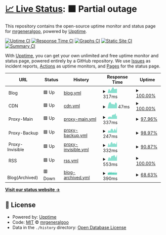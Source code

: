 # [📈 Live Status](https://status.chengxiaobai.com): <!--live status--> **🟧 Partial outage**

This repository contains the open-source uptime monitor and status page for [mrgeneralgoo](https://www.chengxiaobai.com/), powered by [Upptime](https://github.com/upptime/upptime).

[![Uptime CI](https://github.com/mrgeneralgoo/status-page/workflows/Uptime%20CI/badge.svg)](https://github.com/mrgeneralgoo/status-page/actions?query=workflow%3A%22Uptime+CI%22)
[![Response Time CI](https://github.com/mrgeneralgoo/status-page/workflows/Response%20Time%20CI/badge.svg)](https://github.com/mrgeneralgoo/status-page/actions?query=workflow%3A%22Response+Time+CI%22)
[![Graphs CI](https://github.com/mrgeneralgoo/status-page/workflows/Graphs%20CI/badge.svg)](https://github.com/mrgeneralgoo/status-page/actions?query=workflow%3A%22Graphs+CI%22)
[![Static Site CI](https://github.com/mrgeneralgoo/status-page/workflows/Static%20Site%20CI/badge.svg)](https://github.com/mrgeneralgoo/status-page/actions?query=workflow%3A%22Static+Site+CI%22)
[![Summary CI](https://github.com/mrgeneralgoo/status-page/workflows/Summary%20CI/badge.svg)](https://github.com/mrgeneralgoo/status-page/actions?query=workflow%3A%22Summary+CI%22)

With [Upptime](https://upptime.js.org), you can get your own unlimited and free uptime monitor and status page, powered entirely by a GitHub repository. We use [Issues](https://github.com/mrgeneralgoo/status-page/issues) as incident reports, [Actions](https://github.com/mrgeneralgoo/status-page/actions) as uptime monitors, and [Pages](https://status.chengxiaobai.com) for the status page.

<!--start: status pages-->
<!-- This summary is generated by Upptime (https://github.com/upptime/upptime) -->
<!-- Do not edit this manually, your changes will be overwritten -->
<!-- prettier-ignore -->
| URL | Status | History | Response Time | Uptime |
| --- | ------ | ------- | ------------- | ------ |
| <img alt="" src="https://www.chengxiaobai.com/favicon.ico" height="13"> Blog | 🟩 Up | [blog.yml](https://github.com/mrgeneralgoo/status-page/commits/HEAD/history/blog.yml) | <details><summary><img alt="Response time graph" src="./graphs/blog/response-time-week.png" height="20"> 317ms</summary><br><a href="https://status.chengxiaobai.com/history/blog"><img alt="Response time 293" src="https://img.shields.io/endpoint?url=https%3A%2F%2Fraw.githubusercontent.com%2Fmrgeneralgoo%2Fstatus-page%2FHEAD%2Fapi%2Fblog%2Fresponse-time.json"></a><br><a href="https://status.chengxiaobai.com/history/blog"><img alt="24-hour response time 339" src="https://img.shields.io/endpoint?url=https%3A%2F%2Fraw.githubusercontent.com%2Fmrgeneralgoo%2Fstatus-page%2FHEAD%2Fapi%2Fblog%2Fresponse-time-day.json"></a><br><a href="https://status.chengxiaobai.com/history/blog"><img alt="7-day response time 317" src="https://img.shields.io/endpoint?url=https%3A%2F%2Fraw.githubusercontent.com%2Fmrgeneralgoo%2Fstatus-page%2FHEAD%2Fapi%2Fblog%2Fresponse-time-week.json"></a><br><a href="https://status.chengxiaobai.com/history/blog"><img alt="30-day response time 323" src="https://img.shields.io/endpoint?url=https%3A%2F%2Fraw.githubusercontent.com%2Fmrgeneralgoo%2Fstatus-page%2FHEAD%2Fapi%2Fblog%2Fresponse-time-month.json"></a><br><a href="https://status.chengxiaobai.com/history/blog"><img alt="1-year response time 293" src="https://img.shields.io/endpoint?url=https%3A%2F%2Fraw.githubusercontent.com%2Fmrgeneralgoo%2Fstatus-page%2FHEAD%2Fapi%2Fblog%2Fresponse-time-year.json"></a></details> | <details><summary><a href="https://status.chengxiaobai.com/history/blog">100.00%</a></summary><a href="https://status.chengxiaobai.com/history/blog"><img alt="All-time uptime 100.00%" src="https://img.shields.io/endpoint?url=https%3A%2F%2Fraw.githubusercontent.com%2Fmrgeneralgoo%2Fstatus-page%2FHEAD%2Fapi%2Fblog%2Fuptime.json"></a><br><a href="https://status.chengxiaobai.com/history/blog"><img alt="24-hour uptime 100.00%" src="https://img.shields.io/endpoint?url=https%3A%2F%2Fraw.githubusercontent.com%2Fmrgeneralgoo%2Fstatus-page%2FHEAD%2Fapi%2Fblog%2Fuptime-day.json"></a><br><a href="https://status.chengxiaobai.com/history/blog"><img alt="7-day uptime 100.00%" src="https://img.shields.io/endpoint?url=https%3A%2F%2Fraw.githubusercontent.com%2Fmrgeneralgoo%2Fstatus-page%2FHEAD%2Fapi%2Fblog%2Fuptime-week.json"></a><br><a href="https://status.chengxiaobai.com/history/blog"><img alt="30-day uptime 100.00%" src="https://img.shields.io/endpoint?url=https%3A%2F%2Fraw.githubusercontent.com%2Fmrgeneralgoo%2Fstatus-page%2FHEAD%2Fapi%2Fblog%2Fuptime-month.json"></a><br><a href="https://status.chengxiaobai.com/history/blog"><img alt="1-year uptime 100.00%" src="https://img.shields.io/endpoint?url=https%3A%2F%2Fraw.githubusercontent.com%2Fmrgeneralgoo%2Fstatus-page%2FHEAD%2Fapi%2Fblog%2Fuptime-year.json"></a></details>
| <img alt="" src="https://www.chengxiaobai.com/favicon.ico" height="13"> CDN | 🟩 Up | [cdn.yml](https://github.com/mrgeneralgoo/status-page/commits/HEAD/history/cdn.yml) | <details><summary><img alt="Response time graph" src="./graphs/cdn/response-time-week.png" height="20"> 47ms</summary><br><a href="https://status.chengxiaobai.com/history/cdn"><img alt="Response time 82" src="https://img.shields.io/endpoint?url=https%3A%2F%2Fraw.githubusercontent.com%2Fmrgeneralgoo%2Fstatus-page%2FHEAD%2Fapi%2Fcdn%2Fresponse-time.json"></a><br><a href="https://status.chengxiaobai.com/history/cdn"><img alt="24-hour response time 44" src="https://img.shields.io/endpoint?url=https%3A%2F%2Fraw.githubusercontent.com%2Fmrgeneralgoo%2Fstatus-page%2FHEAD%2Fapi%2Fcdn%2Fresponse-time-day.json"></a><br><a href="https://status.chengxiaobai.com/history/cdn"><img alt="7-day response time 47" src="https://img.shields.io/endpoint?url=https%3A%2F%2Fraw.githubusercontent.com%2Fmrgeneralgoo%2Fstatus-page%2FHEAD%2Fapi%2Fcdn%2Fresponse-time-week.json"></a><br><a href="https://status.chengxiaobai.com/history/cdn"><img alt="30-day response time 49" src="https://img.shields.io/endpoint?url=https%3A%2F%2Fraw.githubusercontent.com%2Fmrgeneralgoo%2Fstatus-page%2FHEAD%2Fapi%2Fcdn%2Fresponse-time-month.json"></a><br><a href="https://status.chengxiaobai.com/history/cdn"><img alt="1-year response time 82" src="https://img.shields.io/endpoint?url=https%3A%2F%2Fraw.githubusercontent.com%2Fmrgeneralgoo%2Fstatus-page%2FHEAD%2Fapi%2Fcdn%2Fresponse-time-year.json"></a></details> | <details><summary><a href="https://status.chengxiaobai.com/history/cdn">100.00%</a></summary><a href="https://status.chengxiaobai.com/history/cdn"><img alt="All-time uptime 100.00%" src="https://img.shields.io/endpoint?url=https%3A%2F%2Fraw.githubusercontent.com%2Fmrgeneralgoo%2Fstatus-page%2FHEAD%2Fapi%2Fcdn%2Fuptime.json"></a><br><a href="https://status.chengxiaobai.com/history/cdn"><img alt="24-hour uptime 100.00%" src="https://img.shields.io/endpoint?url=https%3A%2F%2Fraw.githubusercontent.com%2Fmrgeneralgoo%2Fstatus-page%2FHEAD%2Fapi%2Fcdn%2Fuptime-day.json"></a><br><a href="https://status.chengxiaobai.com/history/cdn"><img alt="7-day uptime 100.00%" src="https://img.shields.io/endpoint?url=https%3A%2F%2Fraw.githubusercontent.com%2Fmrgeneralgoo%2Fstatus-page%2FHEAD%2Fapi%2Fcdn%2Fuptime-week.json"></a><br><a href="https://status.chengxiaobai.com/history/cdn"><img alt="30-day uptime 100.00%" src="https://img.shields.io/endpoint?url=https%3A%2F%2Fraw.githubusercontent.com%2Fmrgeneralgoo%2Fstatus-page%2FHEAD%2Fapi%2Fcdn%2Fuptime-month.json"></a><br><a href="https://status.chengxiaobai.com/history/cdn"><img alt="1-year uptime 100.00%" src="https://img.shields.io/endpoint?url=https%3A%2F%2Fraw.githubusercontent.com%2Fmrgeneralgoo%2Fstatus-page%2FHEAD%2Fapi%2Fcdn%2Fuptime-year.json"></a></details>
| <img alt="" src="https://avatars.githubusercontent.com/u/33605505" height="13"> Proxy-Main | 🟩 Up | [proxy-main.yml](https://github.com/mrgeneralgoo/status-page/commits/HEAD/history/proxy-main.yml) | <details><summary><img alt="Response time graph" src="./graphs/proxy-main/response-time-week.png" height="20"> 337ms</summary><br><a href="https://status.chengxiaobai.com/history/proxy-main"><img alt="Response time 336" src="https://img.shields.io/endpoint?url=https%3A%2F%2Fraw.githubusercontent.com%2Fmrgeneralgoo%2Fstatus-page%2FHEAD%2Fapi%2Fproxy-main%2Fresponse-time.json"></a><br><a href="https://status.chengxiaobai.com/history/proxy-main"><img alt="24-hour response time 334" src="https://img.shields.io/endpoint?url=https%3A%2F%2Fraw.githubusercontent.com%2Fmrgeneralgoo%2Fstatus-page%2FHEAD%2Fapi%2Fproxy-main%2Fresponse-time-day.json"></a><br><a href="https://status.chengxiaobai.com/history/proxy-main"><img alt="7-day response time 337" src="https://img.shields.io/endpoint?url=https%3A%2F%2Fraw.githubusercontent.com%2Fmrgeneralgoo%2Fstatus-page%2FHEAD%2Fapi%2Fproxy-main%2Fresponse-time-week.json"></a><br><a href="https://status.chengxiaobai.com/history/proxy-main"><img alt="30-day response time 304" src="https://img.shields.io/endpoint?url=https%3A%2F%2Fraw.githubusercontent.com%2Fmrgeneralgoo%2Fstatus-page%2FHEAD%2Fapi%2Fproxy-main%2Fresponse-time-month.json"></a><br><a href="https://status.chengxiaobai.com/history/proxy-main"><img alt="1-year response time 336" src="https://img.shields.io/endpoint?url=https%3A%2F%2Fraw.githubusercontent.com%2Fmrgeneralgoo%2Fstatus-page%2FHEAD%2Fapi%2Fproxy-main%2Fresponse-time-year.json"></a></details> | <details><summary><a href="https://status.chengxiaobai.com/history/proxy-main">97.96%</a></summary><a href="https://status.chengxiaobai.com/history/proxy-main"><img alt="All-time uptime 96.98%" src="https://img.shields.io/endpoint?url=https%3A%2F%2Fraw.githubusercontent.com%2Fmrgeneralgoo%2Fstatus-page%2FHEAD%2Fapi%2Fproxy-main%2Fuptime.json"></a><br><a href="https://status.chengxiaobai.com/history/proxy-main"><img alt="24-hour uptime 100.00%" src="https://img.shields.io/endpoint?url=https%3A%2F%2Fraw.githubusercontent.com%2Fmrgeneralgoo%2Fstatus-page%2FHEAD%2Fapi%2Fproxy-main%2Fuptime-day.json"></a><br><a href="https://status.chengxiaobai.com/history/proxy-main"><img alt="7-day uptime 97.96%" src="https://img.shields.io/endpoint?url=https%3A%2F%2Fraw.githubusercontent.com%2Fmrgeneralgoo%2Fstatus-page%2FHEAD%2Fapi%2Fproxy-main%2Fuptime-week.json"></a><br><a href="https://status.chengxiaobai.com/history/proxy-main"><img alt="30-day uptime 99.39%" src="https://img.shields.io/endpoint?url=https%3A%2F%2Fraw.githubusercontent.com%2Fmrgeneralgoo%2Fstatus-page%2FHEAD%2Fapi%2Fproxy-main%2Fuptime-month.json"></a><br><a href="https://status.chengxiaobai.com/history/proxy-main"><img alt="1-year uptime 96.98%" src="https://img.shields.io/endpoint?url=https%3A%2F%2Fraw.githubusercontent.com%2Fmrgeneralgoo%2Fstatus-page%2FHEAD%2Fapi%2Fproxy-main%2Fuptime-year.json"></a></details>
| <img alt="" src="https://avatars.githubusercontent.com/u/49637375" height="13"> Proxy-Backup | 🟩 Up | [proxy-backup.yml](https://github.com/mrgeneralgoo/status-page/commits/HEAD/history/proxy-backup.yml) | <details><summary><img alt="Response time graph" src="./graphs/proxy-backup/response-time-week.png" height="20"> 247ms</summary><br><a href="https://status.chengxiaobai.com/history/proxy-backup"><img alt="Response time 381" src="https://img.shields.io/endpoint?url=https%3A%2F%2Fraw.githubusercontent.com%2Fmrgeneralgoo%2Fstatus-page%2FHEAD%2Fapi%2Fproxy-backup%2Fresponse-time.json"></a><br><a href="https://status.chengxiaobai.com/history/proxy-backup"><img alt="24-hour response time 484" src="https://img.shields.io/endpoint?url=https%3A%2F%2Fraw.githubusercontent.com%2Fmrgeneralgoo%2Fstatus-page%2FHEAD%2Fapi%2Fproxy-backup%2Fresponse-time-day.json"></a><br><a href="https://status.chengxiaobai.com/history/proxy-backup"><img alt="7-day response time 247" src="https://img.shields.io/endpoint?url=https%3A%2F%2Fraw.githubusercontent.com%2Fmrgeneralgoo%2Fstatus-page%2FHEAD%2Fapi%2Fproxy-backup%2Fresponse-time-week.json"></a><br><a href="https://status.chengxiaobai.com/history/proxy-backup"><img alt="30-day response time 260" src="https://img.shields.io/endpoint?url=https%3A%2F%2Fraw.githubusercontent.com%2Fmrgeneralgoo%2Fstatus-page%2FHEAD%2Fapi%2Fproxy-backup%2Fresponse-time-month.json"></a><br><a href="https://status.chengxiaobai.com/history/proxy-backup"><img alt="1-year response time 381" src="https://img.shields.io/endpoint?url=https%3A%2F%2Fraw.githubusercontent.com%2Fmrgeneralgoo%2Fstatus-page%2FHEAD%2Fapi%2Fproxy-backup%2Fresponse-time-year.json"></a></details> | <details><summary><a href="https://status.chengxiaobai.com/history/proxy-backup">98.97%</a></summary><a href="https://status.chengxiaobai.com/history/proxy-backup"><img alt="All-time uptime 98.71%" src="https://img.shields.io/endpoint?url=https%3A%2F%2Fraw.githubusercontent.com%2Fmrgeneralgoo%2Fstatus-page%2FHEAD%2Fapi%2Fproxy-backup%2Fuptime.json"></a><br><a href="https://status.chengxiaobai.com/history/proxy-backup"><img alt="24-hour uptime 100.00%" src="https://img.shields.io/endpoint?url=https%3A%2F%2Fraw.githubusercontent.com%2Fmrgeneralgoo%2Fstatus-page%2FHEAD%2Fapi%2Fproxy-backup%2Fuptime-day.json"></a><br><a href="https://status.chengxiaobai.com/history/proxy-backup"><img alt="7-day uptime 98.97%" src="https://img.shields.io/endpoint?url=https%3A%2F%2Fraw.githubusercontent.com%2Fmrgeneralgoo%2Fstatus-page%2FHEAD%2Fapi%2Fproxy-backup%2Fuptime-week.json"></a><br><a href="https://status.chengxiaobai.com/history/proxy-backup"><img alt="30-day uptime 99.76%" src="https://img.shields.io/endpoint?url=https%3A%2F%2Fraw.githubusercontent.com%2Fmrgeneralgoo%2Fstatus-page%2FHEAD%2Fapi%2Fproxy-backup%2Fuptime-month.json"></a><br><a href="https://status.chengxiaobai.com/history/proxy-backup"><img alt="1-year uptime 98.71%" src="https://img.shields.io/endpoint?url=https%3A%2F%2Fraw.githubusercontent.com%2Fmrgeneralgoo%2Fstatus-page%2FHEAD%2Fapi%2Fproxy-backup%2Fuptime-year.json"></a></details>
| <img alt="" src="https://www.cloudflare.com/favicon.ico" height="13"> Proxy-Invisible | 🟩 Up | [proxy-invisible.yml](https://github.com/mrgeneralgoo/status-page/commits/HEAD/history/proxy-invisible.yml) | <details><summary><img alt="Response time graph" src="./graphs/proxy-invisible/response-time-week.png" height="20"> 332ms</summary><br><a href="https://status.chengxiaobai.com/history/proxy-invisible"><img alt="Response time 573" src="https://img.shields.io/endpoint?url=https%3A%2F%2Fraw.githubusercontent.com%2Fmrgeneralgoo%2Fstatus-page%2FHEAD%2Fapi%2Fproxy-invisible%2Fresponse-time.json"></a><br><a href="https://status.chengxiaobai.com/history/proxy-invisible"><img alt="24-hour response time 530" src="https://img.shields.io/endpoint?url=https%3A%2F%2Fraw.githubusercontent.com%2Fmrgeneralgoo%2Fstatus-page%2FHEAD%2Fapi%2Fproxy-invisible%2Fresponse-time-day.json"></a><br><a href="https://status.chengxiaobai.com/history/proxy-invisible"><img alt="7-day response time 332" src="https://img.shields.io/endpoint?url=https%3A%2F%2Fraw.githubusercontent.com%2Fmrgeneralgoo%2Fstatus-page%2FHEAD%2Fapi%2Fproxy-invisible%2Fresponse-time-week.json"></a><br><a href="https://status.chengxiaobai.com/history/proxy-invisible"><img alt="30-day response time 301" src="https://img.shields.io/endpoint?url=https%3A%2F%2Fraw.githubusercontent.com%2Fmrgeneralgoo%2Fstatus-page%2FHEAD%2Fapi%2Fproxy-invisible%2Fresponse-time-month.json"></a><br><a href="https://status.chengxiaobai.com/history/proxy-invisible"><img alt="1-year response time 573" src="https://img.shields.io/endpoint?url=https%3A%2F%2Fraw.githubusercontent.com%2Fmrgeneralgoo%2Fstatus-page%2FHEAD%2Fapi%2Fproxy-invisible%2Fresponse-time-year.json"></a></details> | <details><summary><a href="https://status.chengxiaobai.com/history/proxy-invisible">90.87%</a></summary><a href="https://status.chengxiaobai.com/history/proxy-invisible"><img alt="All-time uptime 98.25%" src="https://img.shields.io/endpoint?url=https%3A%2F%2Fraw.githubusercontent.com%2Fmrgeneralgoo%2Fstatus-page%2FHEAD%2Fapi%2Fproxy-invisible%2Fuptime.json"></a><br><a href="https://status.chengxiaobai.com/history/proxy-invisible"><img alt="24-hour uptime 100.00%" src="https://img.shields.io/endpoint?url=https%3A%2F%2Fraw.githubusercontent.com%2Fmrgeneralgoo%2Fstatus-page%2FHEAD%2Fapi%2Fproxy-invisible%2Fuptime-day.json"></a><br><a href="https://status.chengxiaobai.com/history/proxy-invisible"><img alt="7-day uptime 90.87%" src="https://img.shields.io/endpoint?url=https%3A%2F%2Fraw.githubusercontent.com%2Fmrgeneralgoo%2Fstatus-page%2FHEAD%2Fapi%2Fproxy-invisible%2Fuptime-week.json"></a><br><a href="https://status.chengxiaobai.com/history/proxy-invisible"><img alt="30-day uptime 96.43%" src="https://img.shields.io/endpoint?url=https%3A%2F%2Fraw.githubusercontent.com%2Fmrgeneralgoo%2Fstatus-page%2FHEAD%2Fapi%2Fproxy-invisible%2Fuptime-month.json"></a><br><a href="https://status.chengxiaobai.com/history/proxy-invisible"><img alt="1-year uptime 98.25%" src="https://img.shields.io/endpoint?url=https%3A%2F%2Fraw.githubusercontent.com%2Fmrgeneralgoo%2Fstatus-page%2FHEAD%2Fapi%2Fproxy-invisible%2Fuptime-year.json"></a></details>
| <img alt="" src="https://rsshub.app/favicon.ico" height="13"> RSS | 🟩 Up | [rss.yml](https://github.com/mrgeneralgoo/status-page/commits/HEAD/history/rss.yml) | <details><summary><img alt="Response time graph" src="./graphs/rss/response-time-week.png" height="20"> 553ms</summary><br><a href="https://status.chengxiaobai.com/history/rss"><img alt="Response time 588" src="https://img.shields.io/endpoint?url=https%3A%2F%2Fraw.githubusercontent.com%2Fmrgeneralgoo%2Fstatus-page%2FHEAD%2Fapi%2Frss%2Fresponse-time.json"></a><br><a href="https://status.chengxiaobai.com/history/rss"><img alt="24-hour response time 769" src="https://img.shields.io/endpoint?url=https%3A%2F%2Fraw.githubusercontent.com%2Fmrgeneralgoo%2Fstatus-page%2FHEAD%2Fapi%2Frss%2Fresponse-time-day.json"></a><br><a href="https://status.chengxiaobai.com/history/rss"><img alt="7-day response time 553" src="https://img.shields.io/endpoint?url=https%3A%2F%2Fraw.githubusercontent.com%2Fmrgeneralgoo%2Fstatus-page%2FHEAD%2Fapi%2Frss%2Fresponse-time-week.json"></a><br><a href="https://status.chengxiaobai.com/history/rss"><img alt="30-day response time 525" src="https://img.shields.io/endpoint?url=https%3A%2F%2Fraw.githubusercontent.com%2Fmrgeneralgoo%2Fstatus-page%2FHEAD%2Fapi%2Frss%2Fresponse-time-month.json"></a><br><a href="https://status.chengxiaobai.com/history/rss"><img alt="1-year response time 588" src="https://img.shields.io/endpoint?url=https%3A%2F%2Fraw.githubusercontent.com%2Fmrgeneralgoo%2Fstatus-page%2FHEAD%2Fapi%2Frss%2Fresponse-time-year.json"></a></details> | <details><summary><a href="https://status.chengxiaobai.com/history/rss">100.00%</a></summary><a href="https://status.chengxiaobai.com/history/rss"><img alt="All-time uptime 95.75%" src="https://img.shields.io/endpoint?url=https%3A%2F%2Fraw.githubusercontent.com%2Fmrgeneralgoo%2Fstatus-page%2FHEAD%2Fapi%2Frss%2Fuptime.json"></a><br><a href="https://status.chengxiaobai.com/history/rss"><img alt="24-hour uptime 100.00%" src="https://img.shields.io/endpoint?url=https%3A%2F%2Fraw.githubusercontent.com%2Fmrgeneralgoo%2Fstatus-page%2FHEAD%2Fapi%2Frss%2Fuptime-day.json"></a><br><a href="https://status.chengxiaobai.com/history/rss"><img alt="7-day uptime 100.00%" src="https://img.shields.io/endpoint?url=https%3A%2F%2Fraw.githubusercontent.com%2Fmrgeneralgoo%2Fstatus-page%2FHEAD%2Fapi%2Frss%2Fuptime-week.json"></a><br><a href="https://status.chengxiaobai.com/history/rss"><img alt="30-day uptime 100.00%" src="https://img.shields.io/endpoint?url=https%3A%2F%2Fraw.githubusercontent.com%2Fmrgeneralgoo%2Fstatus-page%2FHEAD%2Fapi%2Frss%2Fuptime-month.json"></a><br><a href="https://status.chengxiaobai.com/history/rss"><img alt="1-year uptime 95.75%" src="https://img.shields.io/endpoint?url=https%3A%2F%2Fraw.githubusercontent.com%2Fmrgeneralgoo%2Fstatus-page%2FHEAD%2Fapi%2Frss%2Fuptime-year.json"></a></details>
| <img alt="" src="https://www.chengxiaobai.com/favicon.ico" height="13"> Blog(Archived) | 🟥 Down | [blog-archived.yml](https://github.com/mrgeneralgoo/status-page/commits/HEAD/history/blog-archived.yml) | <details><summary><img alt="Response time graph" src="./graphs/blog-archived/response-time-week.png" height="20"> 390ms</summary><br><a href="https://status.chengxiaobai.com/history/blog-archived"><img alt="Response time 378" src="https://img.shields.io/endpoint?url=https%3A%2F%2Fraw.githubusercontent.com%2Fmrgeneralgoo%2Fstatus-page%2FHEAD%2Fapi%2Fblog-archived%2Fresponse-time.json"></a><br><a href="https://status.chengxiaobai.com/history/blog-archived"><img alt="24-hour response time 385" src="https://img.shields.io/endpoint?url=https%3A%2F%2Fraw.githubusercontent.com%2Fmrgeneralgoo%2Fstatus-page%2FHEAD%2Fapi%2Fblog-archived%2Fresponse-time-day.json"></a><br><a href="https://status.chengxiaobai.com/history/blog-archived"><img alt="7-day response time 390" src="https://img.shields.io/endpoint?url=https%3A%2F%2Fraw.githubusercontent.com%2Fmrgeneralgoo%2Fstatus-page%2FHEAD%2Fapi%2Fblog-archived%2Fresponse-time-week.json"></a><br><a href="https://status.chengxiaobai.com/history/blog-archived"><img alt="30-day response time 390" src="https://img.shields.io/endpoint?url=https%3A%2F%2Fraw.githubusercontent.com%2Fmrgeneralgoo%2Fstatus-page%2FHEAD%2Fapi%2Fblog-archived%2Fresponse-time-month.json"></a><br><a href="https://status.chengxiaobai.com/history/blog-archived"><img alt="1-year response time 378" src="https://img.shields.io/endpoint?url=https%3A%2F%2Fraw.githubusercontent.com%2Fmrgeneralgoo%2Fstatus-page%2FHEAD%2Fapi%2Fblog-archived%2Fresponse-time-year.json"></a></details> | <details><summary><a href="https://status.chengxiaobai.com/history/blog-archived">68.63%</a></summary><a href="https://status.chengxiaobai.com/history/blog-archived"><img alt="All-time uptime 99.36%" src="https://img.shields.io/endpoint?url=https%3A%2F%2Fraw.githubusercontent.com%2Fmrgeneralgoo%2Fstatus-page%2FHEAD%2Fapi%2Fblog-archived%2Fuptime.json"></a><br><a href="https://status.chengxiaobai.com/history/blog-archived"><img alt="24-hour uptime 59.91%" src="https://img.shields.io/endpoint?url=https%3A%2F%2Fraw.githubusercontent.com%2Fmrgeneralgoo%2Fstatus-page%2FHEAD%2Fapi%2Fblog-archived%2Fuptime-day.json"></a><br><a href="https://status.chengxiaobai.com/history/blog-archived"><img alt="7-day uptime 68.63%" src="https://img.shields.io/endpoint?url=https%3A%2F%2Fraw.githubusercontent.com%2Fmrgeneralgoo%2Fstatus-page%2FHEAD%2Fapi%2Fblog-archived%2Fuptime-week.json"></a><br><a href="https://status.chengxiaobai.com/history/blog-archived"><img alt="30-day uptime 92.78%" src="https://img.shields.io/endpoint?url=https%3A%2F%2Fraw.githubusercontent.com%2Fmrgeneralgoo%2Fstatus-page%2FHEAD%2Fapi%2Fblog-archived%2Fuptime-month.json"></a><br><a href="https://status.chengxiaobai.com/history/blog-archived"><img alt="1-year uptime 99.36%" src="https://img.shields.io/endpoint?url=https%3A%2F%2Fraw.githubusercontent.com%2Fmrgeneralgoo%2Fstatus-page%2FHEAD%2Fapi%2Fblog-archived%2Fuptime-year.json"></a></details>

<!--end: status pages-->

[**Visit our status website →**](https://status.chengxiaobai.com)

## 📄 License

- Powered by: [Upptime](https://github.com/upptime/upptime)
- Code: [MIT](./LICENSE) © [mrgeneralgoo](https://www.chengxiaobai.com/)
- Data in the `./history` directory: [Open Database License](https://opendatacommons.org/licenses/odbl/1-0/)
